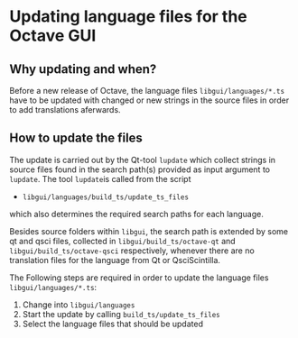 # Updating language files for the Octave GUI

## Why updating and when?

Before a new release of Octave, the language files  `libgui/languages/*.ts` have to be updated with changed or new strings in the source files in order to add translations aferwards.

## How to update the files

 The update is carried out by the Qt-tool `lupdate` which collect strings in source files found in the search path(s) provided as input argument to `lupdate`. The tool `lupdate`is called from the script

- `libgui/languages/build_ts/update_ts_files`

which also determines the required search paths for each language.

Besides source folders within `libgui`, the search path is extended by some qt and qsci files, collected in `libgui/build_ts/octave-qt` and `libgui/build_ts/octave-qsci` respectively, whenever there are no translation files for the language from Qt or QsciScintilla.

The Following steps are required in order to update the language files `libgui/languages/*.ts`:

1. Change into `libgui/languages`
2. Start the update by calling `build_ts/update_ts_files`
3. Select the language files that should be updated
